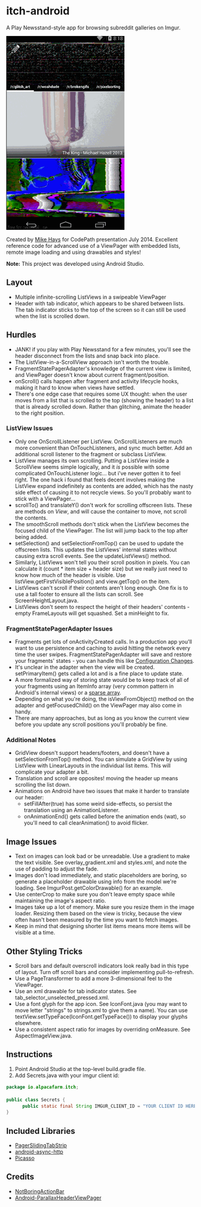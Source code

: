 itch-android
============

A Play Newsstand-style app for browsing subreddit galleries on Imgur.

![Alt demo](itch.gif)

Created by [Mike Hays](murkey) for CodePath presentation July 2014. Excellent reference code for advanced use of a ViewPager with embedded lists, remote image loading and using drawables and styles!

**Note:** This project was developed using Android Studio.

Layout
------
- Multiple infinite-scrolling ListViews in a swipeable ViewPager
- Header with tab indicator, which appears to be shared between lists. The tab indicator sticks to the top of the screen so it can still be used when the list is scrolled down.

Hurdles
-------
- JANK! if you play with Play Newsstand for a few minutes, you'll see the header disconnect from the lists and snap back into place.
- The ListView-in-a-ScrollView approach isn't worth the trouble.
- FragmentStatePagerAdapter's knowledge of the current view is limited, and ViewPager doesn't know about current fragment/position.
- onScroll() calls happen after fragment and activity lifecycle hooks, making it hard to know when views have settled.
- There's one edge case that requires some UX thought: when the user moves from a list that is scrolled to the top (showing the header) to a list that is already scrolled down. Rather than glitching, animate the header to the right position.

### ListView Issues
- Only one OnScrollListener per ListView. OnScrollListeners are much more convenient than OnTouchListeners, and sync much better. Add an additional scroll listener to the fragment or subclass ListView.
- ListView manages its own scrolling. Putting a ListView inside a ScrollView seems simple logically, and it *is* possible with some complicated OnTouchListener logic... but i've never gotten it to feel right. The one hack i found that feels decent involves making the ListView expand indefinitely as contents are added, which has the nasty side effect of causing it to not recycle views. So you'll probably want to stick with a ViewPager...
- scrollTo() and translateY() don't work for scrolling offscreen lists. These are methods on *View*, and will cause the container to move, not scroll the contents.
- The smoothScroll methods don't stick when the ListView becomes the focused child of the ViewPager. The list will jump back to the top after being added.
- setSelection() and setSelectionFromTop() can be used to update the offscreen lists. This updates the ListViews' internal states without causing extra scroll events. See the updateListViews() method.
- Similarly, ListViews won't tell you their scroll position in pixels. You can calculate it (count * item size + header size) but we really just need to know how much of the header is visible. Use listView.getFirstVisiblePosition() and view.getTop() on the item.
- ListViews can't scroll if their contents aren't long enough. One fix is to use a tall footer to ensure all the lists can scroll. See ScreenHeightLayout.java.
- ListViews don't seem to respect the height of their headers' contents - empty FrameLayouts will get squashed. Set a minHeight to fix.

### FragmentStatePagerAdapter Issues
- Fragments get lots of onActivityCreated calls. In a production app you'll want to use persistence and caching to avoid hitting the network every time the user swipes. FragmentStatePagerAdapter will save and restore your fragments' states - you can handle this like [Configuration Changes](https://github.com/thecodepath/android_guides/wiki/Handling-Configuration-Changes#saving-and-restoring-fragment-state).
- It's unclear in the adapter when the view will be created. setPrimaryItem() gets called a lot and is a fine place to update state.
- A more formalized way of storing state would be to keep track of all of your fragments using an ItemInfo array (very common pattern in Android's internal views) or a [sparse array](https://github.com/thecodepath/android_guides/wiki/ViewPager-with-FragmentPagerAdapter#dynamic-viewpager-fragments).
- Depending on what you're doing, the isViewFromObject() method on the adapter and getFocusedChild() on the ViewPager may also come in handy.
- There are many approaches, but as long as you know the current view before you update any scroll positions you'll probably be fine.

### Additional Notes
- GridView doesn't support headers/footers, and doesn't have a setSelectionFromTop() method. You can simulate a GridView by using ListView with LinearLayouts in the individual list items. This will complicate your adapter a bit.
- Translation and scroll are opposites! moving the header up means scrolling the list down.
- Animations on Android have two issues that make it harder to translate our header:
  - setFillAfter(true) has some weird side-effects, so persist the translation using an AnimationListener.
  - onAnimationEnd() gets called before the animation ends (wat), so you'll need to call clearAnimation() to avoid flicker.

Image Issues
------------
- Text on images can look bad or be unreadable. Use a gradient to make the text visible. See overlay_gradient.xml and styles.xml, and note the use of padding to adjust the fade.
- Images don't load immediately, and static placeholders are boring, so generate a placeholder drawable using info from the model we're loading. See ImgurPost.getColorDrawable() for an example.
- Use centerCrop to make sure you don't leave empty space while maintaining the image's aspect ratio.
- Images take up a lot of memory. Make sure you resize them in the image loader. Resizing them based on the view is tricky, because the view often hasn't been measured by the time you want to fetch images.
- Keep in mind that designing shorter list items means more items will be visible at a time.

Other Styling Tricks
--------------------
- Scroll bars and default overscroll indicators look really bad in this type of layout. Turn off scroll bars and consider implementing pull-to-refresh.
- Use a PageTransformer to add a more 3-dimensional feel to the ViewPager.
- Use an xml drawable for tab indicator states. See tab_selector_unselected_pressed.xml.
- Use a font glyph for the app icon. See IconFont.java (you may want to move letter "strings" to strings.xml to give them a name). You can use textView.setTypeFace(IconFont.getTypeFace()) to display your glyphs elsewhere.
- Use a consistent aspect ratio for images by overriding onMeasure. See AspectImageView.java.

Instructions
------------
1. Point Android Studio at the top-level build.gradle file.
1. Add Secrets.java with your imgur client id:
```java
package io.alpacafarm.itch;

public class Secrets {
      public static final String IMGUR_CLIENT_ID = "YOUR CLIENT ID HERE";
}
```

Included Libraries
------------------
- [PagerSlidingTabStrip](https://github.com/astuetz/PagerSlidingTabStrip)
- [android-async-http](https://github.com/loopj/android-async-http)
- [Picasso](https://github.com/loopj/android-async-http)

Credits
-------
- [NotBoringActionBar](https://github.com/flavienlaurent/NotBoringActionBar)
- [Android-ParallaxHeaderViewPager](https://github.com/kmshack/Android-ParallaxHeaderViewPager)
